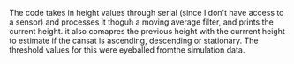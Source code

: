 The code takes in height values through serial (since I don't have access to a sensor) and processes it thoguh a moving average filter, and prints the current height. it also comapres the previous height with the currrent height to estimate if the cansat is ascending, descending or stationary. The threshold values for this were eyeballed fromthe simulation data.
